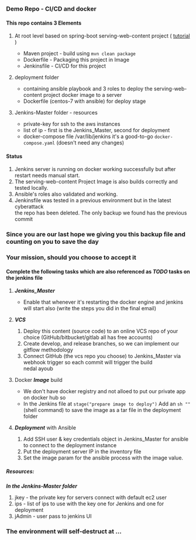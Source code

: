 ### Demo Repo - CI/CD and docker

#### This repo contains 3 Elements
1. At root level based on spring-boot serving-web-content project ( [tutorial](https://spring.io/guides/gs/serving-web-content/) ) 
    - Maven project - build using `mvn clean package`
    - Dockerfile - Packaging this project in Image  
    - Jenkinsfile - CI/CD for this project  

2. deployment folder 
   - containing ansible playbook and 3 roles to deploy the serving-web-content 
      project docker image to a server
   - Dockerfile (centos-7 with ansible) for deploy stage 

3. Jenkins-Master folder - resources
   - private-key for ssh to the aws instances
   - list of ip - first is the Jenkins_Master, second for deployment
   - docker-compose file /var/lib/jenkins it's a good-to-go `docker-compose.yaml` (doesn't need any changes)
 
#### Status
1. Jenkins server is running on docker working successfully but after restart needs manual start.
2. The serving-web-content Project Image is also builds correctly and tested locally.
3. Ansible's roles also validated and working.
4. Jenkinsfile was tested in a previous environment but in the latest cyberattack  
   the repo has been deleted. The only backup we found has the previous commit 
   
### Since you are our last hope we giving you this backup file and counting on you to save the day

### Your mission, should  you choose to accept it
#### Complete the following tasks which are also referenced as _TODO_ tasks on the jenkins file 
1. ***Jenkins_Master***
   - Enable that whenever it's restarting the docker engine and jenkins will start also
   (write the steps you did in the final email)
   
2. ***VCS***
   1. Deploy this content (source code) to an online VCS repo of your choice (GitHub/bitbucket/gitlab all has free accounts)
   2. Create develop, and release branches, so we can implement our gitflow methodology
   3. Connect GitHub (the vcs repo you choose) to Jenkins_Master via webhook trigger so each commit will trigger the build  
nedal ayoub
3. Docker ***Image*** build 
   - We don't have docker registry and not alloed to put our private app on docker hub so
   - In the Jenkins file at `stage("prepare image to deploy")` Add an `sh ""` (shell command) to save the image as a tar file in the deployment folder
   
4. ***Deployment*** with Ansible
   1. Add SSH user & key credentials object in Jenkins_Master for ansible to connect to the deployment instance
   2. Put the deployment server IP in the inventory file 
   3. Set the image param for the ansible process with the image value.


##### Resources:
***In the Jenkins-Master folder***
1. jkey - the private key for servers connect with default ec2 user
2. ips - list of ips to use with the key one for Jenkins and one for deployment
3. jAdmin - user pass to jenkins UI

### The environment will self-destruct at ... 
